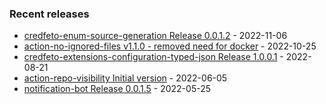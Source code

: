 <!-- ### Hi there 👋 -->

### Recent releases
<!-- recent_releases starts -->
* [credfeto-enum-source-generation Release 0.0.1.2](https://github.com/credfeto/credfeto-enum-source-generation/releases/tag/v0.0.1.2) - 2022-11-06
* [action-no-ignored-files v1.1.0 - removed need for docker](https://github.com/credfeto/action-no-ignored-files/releases/tag/v1.1.0) - 2022-10-25
* [credfeto-extensions-configuration-typed-json Release 1.0.0.1](https://github.com/credfeto/credfeto-extensions-configuration-typed-json/releases/tag/v1.0.0.1) - 2022-08-21
* [action-repo-visibility Initial version](https://github.com/credfeto/action-repo-visibility/releases/tag/v1.0.0) - 2022-06-05
* [notification-bot Release 0.0.1.5](https://github.com/credfeto/notification-bot/releases/tag/v0.0.1.5) - 2022-05-25
<!-- recent_releases ends -->


<!--
**credfeto/credfeto** is a ✨ _special_ ✨ repository because its `README.md` (this file) appears on your GitHub profile.

Here are some ideas to get you started:

- 🔭 I’m currently working on ...
- 🌱 I’m currently learning ...
- 👯 I’m looking to collaborate on ...
- 🤔 I’m looking for help with ...
- 💬 Ask me about ...
- 📫 How to reach me: ...
- 😄 Pronouns: ...
- ⚡ Fun fact: ...
-->
